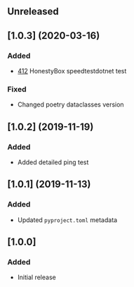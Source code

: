 ## Unreleased

## [1.0.3] (2020-03-16)
### Added
* [412](https://trello.com/c/F7Ep7b0G/412-implement-speedtestdotnet-hb-measurement) HonestyBox speedtestdotnet test
### Fixed
* Changed poetry dataclasses version

## [1.0.2] (2019-11-19)
### Added
* Added detailed ping test

## [1.0.1] (2019-11-13)
### Added
* Updated `pyproject.toml` metadata

## [1.0.0]
### Added
* Initial release
